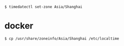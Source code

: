 

```
$ timedatectl set-zone Asia/Shanghai
```


# docker
```
$ cp /usr/share/zoneinfo/Asia/Shanghai /etc/localtime
```
